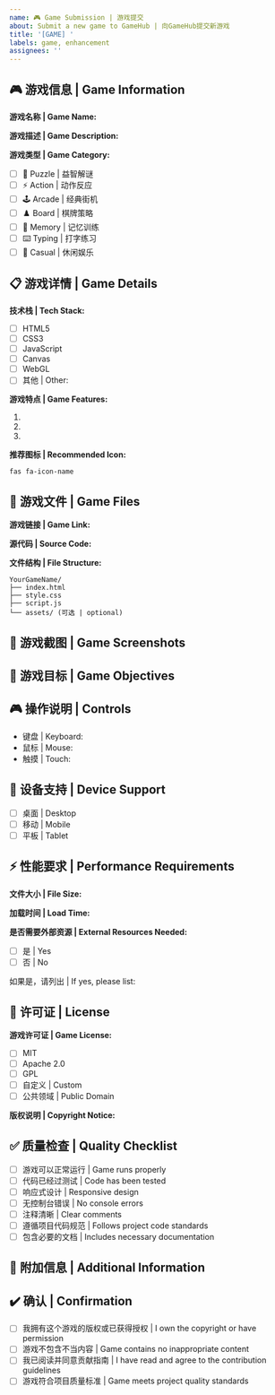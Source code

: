 ```yaml
---
name: 🎮 Game Submission | 游戏提交
about: Submit a new game to GameHub | 向GameHub提交新游戏
title: '[GAME] '
labels: game, enhancement
assignees: ''
---
```


## 🎮 游戏信息 | Game Information

**游戏名称 | Game Name:**

**游戏描述 | Game Description:**
<!-- 简要描述这个游戏 | Brief description of the game -->

**游戏类型 | Game Category:**
- [ ] 🧩 Puzzle | 益智解谜
- [ ] ⚡ Action | 动作反应
- [ ] 🕹️ Arcade | 经典街机
- [ ] ♟️ Board | 棋牌策略
- [ ] 🧠 Memory | 记忆训练
- [ ] ⌨️ Typing | 打字练习
- [ ] 🎲 Casual | 休闲娱乐

## 📋 游戏详情 | Game Details

**技术栈 | Tech Stack:**
- [ ] HTML5
- [ ] CSS3
- [ ] JavaScript
- [ ] Canvas
- [ ] WebGL
- [ ] 其他 | Other: 

**游戏特点 | Game Features:**
<!-- 列出游戏的主要特点 | List the main features of the game -->

1. 
2. 
3. 

**推荐图标 | Recommended Icon:**
<!-- Font Awesome图标类名 | Font Awesome icon class name -->
```
fas fa-icon-name
```

## 🔗 游戏文件 | Game Files

**游戏链接 | Game Link:**
<!-- 如果游戏已在线，提供链接 | If the game is online, provide a link -->

**源代码 | Source Code:**
<!-- 游戏源代码链接或压缩包 | Link to source code or zip file -->

**文件结构 | File Structure:**
```
YourGameName/
├── index.html
├── style.css
├── script.js
└── assets/ (可选 | optional)
```

## 📸 游戏截图 | Game Screenshots

<!-- 添加游戏截图 | Add game screenshots -->

## 🎯 游戏目标 | Game Objectives

<!-- 描述游戏的目标和玩法 | Describe the objectives and gameplay -->

## 🎮 操作说明 | Controls

<!-- 描述游戏控制方式 | Describe game controls -->

- 键盘 | Keyboard: 
- 鼠标 | Mouse: 
- 触摸 | Touch: 

## 📱 设备支持 | Device Support

- [ ] 桌面 | Desktop
- [ ] 移动 | Mobile
- [ ] 平板 | Tablet

## ⚡ 性能要求 | Performance Requirements

**文件大小 | File Size:**

**加载时间 | Load Time:**

**是否需要外部资源 | External Resources Needed:**
- [ ] 是 | Yes
- [ ] 否 | No

如果是，请列出 | If yes, please list:

## 📄 许可证 | License

**游戏许可证 | Game License:**
- [ ] MIT
- [ ] Apache 2.0
- [ ] GPL
- [ ] 自定义 | Custom
- [ ] 公共领域 | Public Domain

**版权说明 | Copyright Notice:**

## ✅ 质量检查 | Quality Checklist

- [ ] 游戏可以正常运行 | Game runs properly
- [ ] 代码已经过测试 | Code has been tested
- [ ] 响应式设计 | Responsive design
- [ ] 无控制台错误 | No console errors
- [ ] 注释清晰 | Clear comments
- [ ] 遵循项目代码规范 | Follows project code standards
- [ ] 包含必要的文档 | Includes necessary documentation

## 💬 附加信息 | Additional Information

<!-- 任何其他相关信息 | Any other relevant information -->

## ✔️ 确认 | Confirmation

- [ ] 我拥有这个游戏的版权或已获得授权 | I own the copyright or have permission
- [ ] 游戏不包含不当内容 | Game contains no inappropriate content
- [ ] 我已阅读并同意贡献指南 | I have read and agree to the contribution guidelines
- [ ] 游戏符合项目质量标准 | Game meets project quality standards
